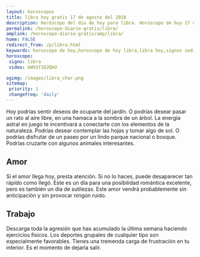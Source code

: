 ```yaml
---
layout: horoscopos
title: libra hoy gratis 17 de agosto del 2018 
description: Horóscopo del dia de hoy para libra. Horoscopo de hoy 17 de agosto del 2018. Las predicciones de amor, trabajo, vida personal gratis.
permalink: /horoscopo-diario-gratis/libra/
amplink: /horoscopo-diario-gratis/amp/libra/
home: FALSE
redirect_from: /p/libra.html
keywords: horoscopo de hoy,horoscopo de hoy libra,libra hoy,signos zodiacales,horóscopo de hoy,horoscopos de hoy,horoscopo libra hoy,horoscopo de libra de hoy,horóscopo de hoy libra,horoscopos,horoscopo del dia de hoy,libra de hoy,los horoscopos de hoy,libra de hoy,libra Diciembre 2018,el horóscopo de hoy libra,horóscopo del día,horoscopo y tarot libra,predicciones zodiacales 2018,libra hoy amor,signos zodiacales 2018el horoscopo de hoy
horoscopo:
 signo: libra
 video: kWVUT1QJQkU

ogimg: /images/libra_char.png
sitemap:
 priority: 1
 changefreq: 'daily'
---
```



Hoy podrías sentir deseos de ocuparte del jardín. O podrías desear pasar un rato al aire libre, en una hamaca a la sombra de un árbol. La energía astral en juego te incentivará a conectarte con los elementos de la naturaleza. Podrías desear contemplar las hojas y tomar algo de sol. O podrías disfrutar de un paseo por un lindo parque nacional o bosque. Podrías cruzarte con algunos animales interesantes.

## Amor

Si el amor llega hoy, presta atención. Si no lo haces, puede desaparecer tan rápido como llegó. Este es un día para una posibilidad romántica excelente, pero es también un día de sutilezas. Este amor vendrá probablemente sin anticipación y sin provocar ningún ruido.

## Trabajo

Descarga toda la agresión que has acumulado la última semana haciendo ejercicios físicos. Los deportes grupales de cualquier tipo son especialmente favorables. Tienes una tremenda carga de frustración en tu interior. Es el momento de dejarla salir.